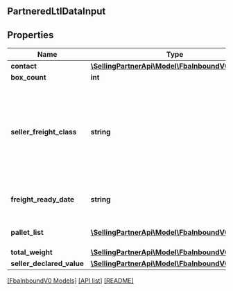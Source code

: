 ## PartneredLtlDataInput

## Properties

Name | Type | Description | Notes
------------ | ------------- | ------------- | -------------
**contact** | [**\SellingPartnerApi\Model\FbaInboundV0\Contact**](Contact.md) |  | [optional]
**box_count** | **int** |  | [optional]
**seller_freight_class** | **string** | The freight class of the shipment. For information about determining the freight class, contact the carrier. | [optional]
**freight_ready_date** | **string** | A date string in ISO 8601 format. | [optional]
**pallet_list** | [**\SellingPartnerApi\Model\FbaInboundV0\Pallet[]**](Pallet.md) | A list of pallet information. | [optional]
**total_weight** | [**\SellingPartnerApi\Model\FbaInboundV0\Weight**](Weight.md) |  | [optional]
**seller_declared_value** | [**\SellingPartnerApi\Model\FbaInboundV0\Amount**](Amount.md) |  | [optional]

[[FbaInboundV0 Models]](../) [[API list]](../../Api) [[README]](../../../README.md)
